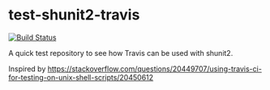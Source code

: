 test-shunit2-travis
===================

[![Build Status](https://travis-ci.org/keegoid/test-shunit2-travis.svg?branch=master)](https://travis-ci.org/keegoid/test-shunit2-travis)

A quick test repository to see how Travis can be used with shunit2.

Inspired by https://stackoverflow.com/questions/20449707/using-travis-ci-for-testing-on-unix-shell-scripts/20450612
